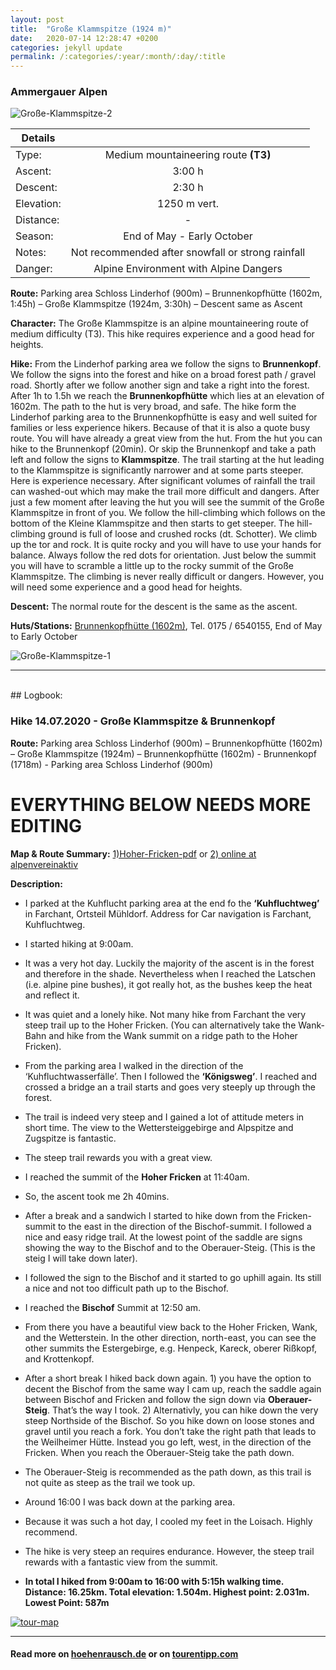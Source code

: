 ```yaml
---
layout: post
title:  "Große Klammspitze (1924 m)"
date:   2020-07-14 12:28:47 +0200
categories: jekyll update
permalink: /:categories/:year/:month/:day/:title
---
```

### Ammergauer Alpen
![Große-Klammspitze-2](/hikingblog.github.io/assets/img/hiking/Große-Klammspitze-2.jpg)



| Details       |               |
| ------------- |:-------------:|
| Type:         | Medium mountaineering route **(T3)**  |
| Ascent:       | 3:00 h        |
| Descent:      | 2:30 h        |
| Elevation:    | 1250 m vert.  |
| Distance:     | -       |
| Season:       |  End of May - Early October |
| Notes:        | Not recommended after snowfall or strong rainfall|
| Danger:       | Alpine Environment with Alpine Dangers  |


**Route:**  Parking area Schloss Linderhof (900m) – Brunnenkopfhütte (1602m, 1:45h) – Große Klammspitze (1924m, 3:30h) – Descent same as Ascent

**Character:** The Große Klammspitze is an alpine mountaineering route of  medium difficulty (T3). This hike requires experience and a good head for heights.

**Hike:**
From the Linderhof parking area we follow the signs to **Brunnenkopf**. We follow the signs into the forest and hike on a broad forest path / gravel road. Shortly after we follow another sign and take a right into the forest. After 1h to 1.5h we reach the **Brunnenkopfhütte** which lies at an elevation of 1602m. The path to the hut is very broad, and safe. The hike form the Linderhof parking area to the Brunnenkopfhütte is easy and well suited for families or less experience hikers. Because of that it is also a quote busy route. You will have already a great view from the hut.
From the hut you can hike to the Brunnenkopf (20min). Or skip the Brunnenkopf and take a path left and follow the signs to **Klammspitze**. The trail starting at the hut leading to the Klammspitze is significantly narrower and at some parts steeper. Here is experience necessary. After significant volumes of rainfall the trail can washed-out which may make the trail more difficult and dangers. After just a few moment after leaving the hut you will see the summit of the Große Klammspitze in front of you. We follow the hill-climbing which follows on the bottom of the Kleine Klammspitze and then starts to get steeper. The hill-climbing ground is full of loose and crushed rocks (dt. Schotter). We climb up the tor and rock. It is quite rocky and you will have to use your hands for balance. Always follow the red dots for orientation. Just below the summit you will have to scramble a little up to the rocky summit of the Große Klammspitze. The climbing is never really difficult or dangers. However, you will need some experience and a good head for heights.

**Descent:**
The normal route for the descent is the same as the ascent.

**Huts/Stations:** [Brunnenkopfhütte (1602m)](https://www.dav-bergland.de/brunnenkopfhuette.html), Tel. 0175 / 6540155, End of May to Early October


![Große-Klammspitze-1](/hikingblog.github.io/assets/img/hiking/Große-Klammspitze-1.jpg)

-------
<br>
## Logbook:

### Hike 14.07.2020 - Große Klammspitze & Brunnenkopf
**Route:**  Parking area Schloss Linderhof (900m) – Brunnenkopfhütte (1602m) – Große Klammspitze (1924m) – Brunnenkopfhütte (1602m) - Brunnenkopf (1718m) - Parking area Schloss Linderhof (900m)

# EVERYTHING BELOW NEEDS MORE EDITING 

**Map & Route Summary:**   [1)Hoher-Fricken-pdf](/hikingblog.github.io/assets/docs/hoher-fricken-bischof-tour-details.pdf) or [2) online at alpenvereinaktiv](https://www.alpenvereinaktiv.com/de/tour/farchant-hoher-fricken-bischof-oberauer-steig-farchant/177925701/?share=~znhruplk%244osg3avn#dm=1)


**Description:**
- I parked at the Kuhflucht parking area at the end fo the **‘Kuhfluchtweg’** in Farchant, Ortsteil Mühldorf. Address for Car navigation is Farchant, Kuhfluchtweg.
- I started hiking at 9:00am.
- It was a very hot day. Luckily the majority of the ascent is in the forest and therefore in the shade. Nevertheless when I reached the Latschen (i.e. alpine pine bushes), it got really hot, as the bushes keep the heat and reflect it.
- It was quiet and a lonely hike. Not many hike from Farchant the very steep trail up to the Hoher Fricken. (You can alternatively take the Wank-Bahn and hike from the Wank summit on a ridge path to the Hoher Fricken).
- From the parking area I walked in the direction of the ‘Kuhfluchtwasserfälle’. Then I followed the **‘Königsweg’**. I reached and crossed a bridge an a trail starts and goes very steeply up through the forest.
- The trail is indeed very steep and I gained a lot of attitude meters in short time. The view to the Wettersteiggebirge and Alpspitze and Zugspitze is fantastic.
- The steep trail rewards you with a great view.
- I reached the summit of the **Hoher Fricken** at 11:40am.
- So, the ascent took me  2h 40mins.
- After a break and a sandwich I started to hike down from the Fricken-summit to the east in the direction of the Bischof-summit. I followed a nice and easy ridge trail. At the lowest point of the saddle are signs showing the way to the Bischof and to the Oberauer-Steig.  (This is the steig I will take down later).
- I followed the sign to the Bischof and it started to go uphill again. Its still a nice and not too difficult path up to the Bischof.
- I reached the **Bischof** Summit at 12:50 am.
- From there you have a beautiful view back to the Hoher Fricken, Wank, and the Wetterstein. In the other direction, north-east, you can see the other summits the Estergebirge, e.g. Henpeck, Kareck, oberer Rißkopf, and Krottenkopf.
- After a short break I hiked back down again. 1) you have the option to decent the Bischof from the same way I cam up, reach the saddle again between Bischof and Fricken and follow the sign down via **Oberauer-Steig**. That’s the way I took. 2) Alternativly, you can hike down the very steep Northside of the Bischof. So you hike down on loose stones and gravel until you reach a fork. You don’t take the right path that leads to the Weilheimer Hütte. Instead you go left, west, in the direction of the Fricken. When you reach the Oberauer-Steig take the path down.
- The Oberauer-Steig is recommended as the path down, as this trail is not quite as steep as the trail we took up.
- Around 16:00 I was back down at the parking area.
- Because it was such a hot day, I cooled my feet in the Loisach. Highly recommend.
- The hike is very steep an requires endurance. However, the steep trail rewards with a fantastic view from the summit.

- **In total I hiked from 9:00am to 16:00 with 5:15h walking time. Distance: 16.25km. Total elevation: 1.504m. Highest point: 2.031m. Lowest Point: 587m**

[![tour-map](/hikingblog.github.io/assets/img/hiking/Hoher-Fricken-09.07.20.png)](https://www.alpenvereinaktiv.com/de/tour/farchant-hoher-fricken-bischof-oberauer-steig-farchant/177925701/?share=~znhruplk%244osg3avn#dm=1)

---

#### Read more on [hoehenrausch.de](https://www.hoehenrausch.de/berge/hoher-fricken/) or on [tourentipp.com](https://www.tourentipp.com/de/touren/Hoher-Fricken-Bergtour_1445.html)
